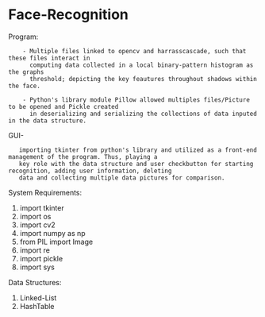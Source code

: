 # Face-Recognition

Program:

        - Multiple files linked to opencv and harrasscascade, such that these files interact in           
          computing data collected in a local binary-pattern histogram as the graphs 
          threshold; depicting the key feautures throughout shadows within the face. 
        
        - Python's library module Pillow allowed multiples files/Picture to be opened and Pickle created 
          in deserializing and serializing the collections of data inputed in the data structure.
  
  GUI- 
  
       importing tkinter from python's library and utilized as a front-end management of the program. Thus, playing a
       key role with the data structure and user checkbutton for starting recognition, adding user information, deleting 
       data and collecting multiple data pictures for comparison.

System Requirements:

  1. import tkinter
  2. import os
  3. import cv2
  4. import numpy as np
  5. from PIL import Image
  6. import re
  7. import pickle
  8. import sys
  
Data Structures:

  1. Linked-List
  2. HashTable
